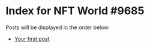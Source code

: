 # Index for NFT World #9685
Posts will be displayed in the order below:

- [Your first post](./001-first.md)

